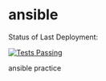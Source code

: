 # ansible
Status of Last Deployment:

<a href="https://github.com/npalamarchuk/ansible-examples/actions">
      <img alt="Tests Passing" src="https://github.com/npalamarchuk/ansible-examples/workflows/Manual-workflow/badge.svg?branch=main">
    </a>

ansible practice
